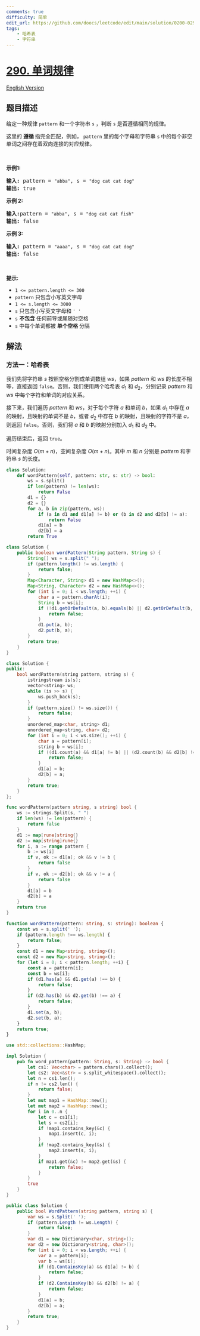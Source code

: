 ```yaml
---
comments: true
difficulty: 简单
edit_url: https://github.com/doocs/leetcode/edit/main/solution/0200-0299/0290.Word%20Pattern/README.md
tags:
    - 哈希表
    - 字符串
---
```


# [290. 单词规律](https://leetcode.cn/problems/word-pattern)

[English Version](/solution/0200-0299/0290.Word%20Pattern/README_EN.md)

## 题目描述

<!-- 这里写题目描述 -->

<p>给定一种规律 <code>pattern</code>&nbsp;和一个字符串&nbsp;<code>s</code>&nbsp;，判断 <code>s</code>&nbsp;是否遵循相同的规律。</p>

<p>这里的&nbsp;<strong>遵循&nbsp;</strong>指完全匹配，例如，&nbsp;<code>pattern</code>&nbsp;里的每个字母和字符串&nbsp;<code>s</code><strong>&nbsp;</strong>中的每个非空单词之间存在着双向连接的对应规律。</p>

<p>&nbsp;</p>

<p><strong>示例1:</strong></p>

<pre>
<strong>输入:</strong> pattern = <code>"abba"</code>, s = <code>"dog cat cat dog"</code>
<strong>输出:</strong> true</pre>

<p><strong>示例 2:</strong></p>

<pre>
<strong>输入:</strong>pattern = <code>"abba"</code>, s = <code>"dog cat cat fish"</code>
<strong>输出:</strong> false</pre>

<p><strong>示例 3:</strong></p>

<pre>
<strong>输入:</strong> pattern = <code>"aaaa"</code>, s = <code>"dog cat cat dog"</code>
<strong>输出:</strong> false</pre>

<p>&nbsp;</p>

<p><strong>提示:</strong></p>

<ul>
	<li><code>1 &lt;= pattern.length &lt;= 300</code></li>
	<li><code>pattern</code>&nbsp;只包含小写英文字母</li>
	<li><code>1 &lt;= s.length &lt;= 3000</code></li>
	<li><code>s</code>&nbsp;只包含小写英文字母和&nbsp;<code>' '</code></li>
	<li><code>s</code>&nbsp;<strong>不包含</strong> 任何前导或尾随对空格</li>
	<li><code>s</code>&nbsp;中每个单词都被 <strong>单个空格 </strong>分隔</li>
</ul>

## 解法

### 方法一：哈希表

我们先将字符串 $s$ 按照空格分割成单词数组 $ws$，如果 $pattern$ 和 $ws$ 的长度不相等，直接返回 `false`。否则，我们使用两个哈希表 $d_1$ 和 $d_2$，分别记录 $pattern$ 和 $ws$ 中每个字符和单词的对应关系。

接下来，我们遍历 $pattern$ 和 $ws$，对于每个字符 $a$ 和单词 $b$，如果 $d_1$ 中存在 $a$ 的映射，且映射的单词不是 $b$，或者 $d_2$ 中存在 $b$ 的映射，且映射的字符不是 $a$，则返回 `false`。否则，我们将 $a$ 和 $b$ 的映射分别加入 $d_1$ 和 $d_2$ 中。

遍历结束后，返回 `true`。

时间复杂度 $O(m + n)$，空间复杂度 $O(m + n)$。其中 $m$ 和 $n$ 分别是 $pattern$ 和字符串 $s$ 的长度。

<!-- tabs:start -->

```python
class Solution:
    def wordPattern(self, pattern: str, s: str) -> bool:
        ws = s.split()
        if len(pattern) != len(ws):
            return False
        d1 = {}
        d2 = {}
        for a, b in zip(pattern, ws):
            if (a in d1 and d1[a] != b) or (b in d2 and d2[b] != a):
                return False
            d1[a] = b
            d2[b] = a
        return True
```

```java
class Solution {
    public boolean wordPattern(String pattern, String s) {
        String[] ws = s.split(" ");
        if (pattern.length() != ws.length) {
            return false;
        }
        Map<Character, String> d1 = new HashMap<>();
        Map<String, Character> d2 = new HashMap<>();
        for (int i = 0; i < ws.length; ++i) {
            char a = pattern.charAt(i);
            String b = ws[i];
            if (!d1.getOrDefault(a, b).equals(b) || d2.getOrDefault(b, a) != a) {
                return false;
            }
            d1.put(a, b);
            d2.put(b, a);
        }
        return true;
    }
}
```

```cpp
class Solution {
public:
    bool wordPattern(string pattern, string s) {
        istringstream is(s);
        vector<string> ws;
        while (is >> s) {
            ws.push_back(s);
        }
        if (pattern.size() != ws.size()) {
            return false;
        }
        unordered_map<char, string> d1;
        unordered_map<string, char> d2;
        for (int i = 0; i < ws.size(); ++i) {
            char a = pattern[i];
            string b = ws[i];
            if ((d1.count(a) && d1[a] != b) || (d2.count(b) && d2[b] != a)) {
                return false;
            }
            d1[a] = b;
            d2[b] = a;
        }
        return true;
    }
};
```

```go
func wordPattern(pattern string, s string) bool {
	ws := strings.Split(s, " ")
	if len(ws) != len(pattern) {
		return false
	}
	d1 := map[rune]string{}
	d2 := map[string]rune{}
	for i, a := range pattern {
		b := ws[i]
		if v, ok := d1[a]; ok && v != b {
			return false
		}
		if v, ok := d2[b]; ok && v != a {
			return false
		}
		d1[a] = b
		d2[b] = a
	}
	return true
}
```

```ts
function wordPattern(pattern: string, s: string): boolean {
    const ws = s.split(' ');
    if (pattern.length !== ws.length) {
        return false;
    }
    const d1 = new Map<string, string>();
    const d2 = new Map<string, string>();
    for (let i = 0; i < pattern.length; ++i) {
        const a = pattern[i];
        const b = ws[i];
        if (d1.has(a) && d1.get(a) !== b) {
            return false;
        }
        if (d2.has(b) && d2.get(b) !== a) {
            return false;
        }
        d1.set(a, b);
        d2.set(b, a);
    }
    return true;
}
```

```rust
use std::collections::HashMap;

impl Solution {
    pub fn word_pattern(pattern: String, s: String) -> bool {
        let cs1: Vec<char> = pattern.chars().collect();
        let cs2: Vec<&str> = s.split_whitespace().collect();
        let n = cs1.len();
        if n != cs2.len() {
            return false;
        }
        let mut map1 = HashMap::new();
        let mut map2 = HashMap::new();
        for i in 0..n {
            let c = cs1[i];
            let s = cs2[i];
            if !map1.contains_key(&c) {
                map1.insert(c, i);
            }
            if !map2.contains_key(&s) {
                map2.insert(s, i);
            }
            if map1.get(&c) != map2.get(&s) {
                return false;
            }
        }
        true
    }
}
```

```cs
public class Solution {
    public bool WordPattern(string pattern, string s) {
        var ws = s.Split(' ');
        if (pattern.Length != ws.Length) {
            return false;
        }
        var d1 = new Dictionary<char, string>();
        var d2 = new Dictionary<string, char>();
        for (int i = 0; i < ws.Length; ++i) {
            var a = pattern[i];
            var b = ws[i];
            if (d1.ContainsKey(a) && d1[a] != b) {
                return false;
            }
            if (d2.ContainsKey(b) && d2[b] != a) {
                return false;
            }
            d1[a] = b;
            d2[b] = a;
        }
        return true;
    }
}
```

<!-- tabs:end -->

<!-- end -->
